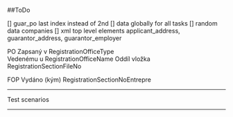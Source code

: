 


##ToDo

[] guar_po last index instead of 2nd
[] data globally for all tasks
[] random data companies
[] xml top level elements applicant_address, guarantor_address, guarantor_employer


PO
Zapsaný v       RegistrationOfficeType  
Vedenému u      RegistrationOfficeName
Oddíl vložka    RegistrationSectionFileNo

FOP
Vydáno (kým)    RegistrationSectionNoEntrepre 

---

Test scenarios

---


